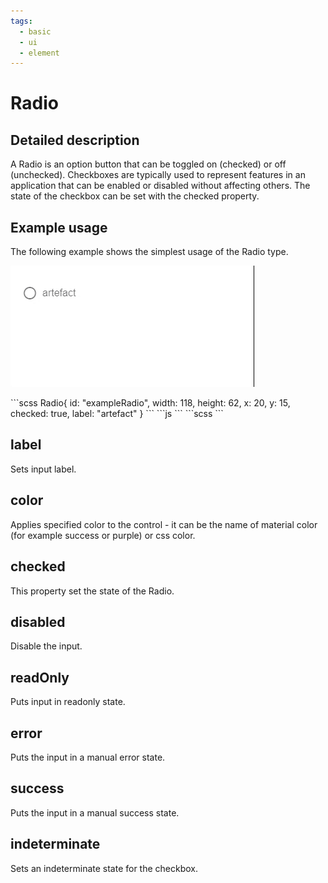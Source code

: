 ```yaml
---
tags:
  - basic
  - ui
  - element
---
```

# Radio

## Detailed description
A Radio is an option button that can be toggled on (checked) or off (unchecked). Checkboxes are typically used to represent features in an application that can be enabled or disabled without affecting others. The state of the checkbox can be set with the checked property.

## Example usage
The following example shows the simplest usage of the Radio type.

![alt text](./Radio.gif)

<code-group>
<code-block title=".at" active>
```scss
Radio{  
  id: "exampleRadio",
  width: 118,
  height: 62,
  x: 20,
  y: 15,
  checked: true,
  label: "artefact"
}
```
</code-block>

<code-block title=".atObj">
```js
```
</code-block>

<code-block title=".atStyle">
```scss
```
</code-block>
</code-group>

## label <Badge text="string" type="tip" vertical="middle"/>
Sets input label.

## color <Badge text="color" type="tip" vertical="middle"/>
Applies specified color to the control - it can be the name of material color (for example success or purple) or css color.

## checked <Badge text="bool" type="tip" vertical="middle"/>
This property set the state of the Radio.

## disabled <Badge text="bool" type="tip" vertical="middle"/>
Disable the input.

## readOnly <Badge text="bool" type="tip" vertical="middle"/>
Puts input in readonly state.

## error <Badge text="bool" type="tip" vertical="middle"/>
Puts the input in a manual error state.

## success <Badge text="bool" type="tip" vertical="middle"/>
Puts the input in a manual success state.

## indeterminate <Badge text="bool" type="tip" vertical="middle"/>
Sets an indeterminate state for the checkbox.